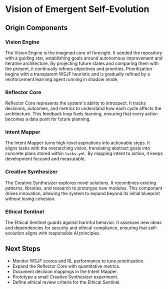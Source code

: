 # Vision of Emergent Self-Evolution

## Origin Components

### Vision Engine
The Vision Engine is the imagined core of foresight. It seeded the repository with a guiding star, establishing goals around autonomous improvement and iterative architecture. By projecting future states and comparing them with the present, it continually refines objectives and priorities. Prioritization begins with a transparent WSJF heuristic and is gradually refined by a reinforcement learning agent running in shadow mode.

### Reflector Core
Reflector Core represents the system's ability to introspect. It tracks decisions, outcomes, and metrics to understand how each cycle affects the architecture. This feedback loop fuels learning, ensuring that every action becomes a data point for future planning.

### Intent Mapper
The Intent Mapper turns high-level aspirations into actionable steps. It aligns tasks with the overarching vision, translating abstract goals into concrete plans stored within `tasks.yml`. By mapping intent to action, it keeps development focused and measurable.

### Creative Synthesizer
The Creative Synthesizer explores novel solutions. It recombines existing patterns, libraries, and research to prototype new modules. This component drives innovation, allowing the system to expand beyond its initial blueprint without losing cohesion.

### Ethical Sentinel
The Ethical Sentinel guards against harmful behavior. It assesses new ideas and dependencies for security and ethical compliance, ensuring that self-evolution aligns with responsible AI principles.

## Next Steps
- Monitor WSJF scores and RL performance to tune prioritization.
- Expand the Reflector Core with quantitative metrics.
- Document decision mappings in the Intent Mapper.
- Prototype a small Creative Synthesizer experiment.
- Define ethical review criteria for the Ethical Sentinel.
